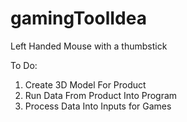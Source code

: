 # gamingToolIdea

Left Handed Mouse with a thumbstick

To Do:
1. Create 3D Model For Product 
2. Run Data From Product Into Program
3. Process Data Into Inputs for Games
